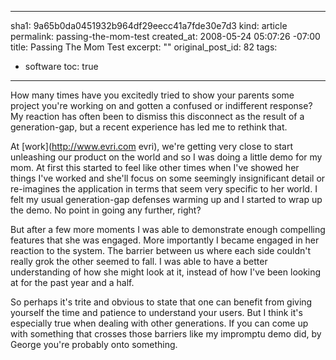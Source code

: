 ----- 
sha1: 9a65b0da0451932b964df29eecc41a7fde30e7d3
kind: article
permalink: passing-the-mom-test
created_at: 2008-05-24 05:07:26 -07:00
title: Passing The Mom Test
excerpt: ""
original_post_id: 82
tags: 
- software
toc: true
-----
How many times have you excitedly tried to show your parents some project you're working on and gotten a confused or indifferent response? My reaction has often been to dismiss this disconnect as the result of a generation-gap, but a recent experience has led me to rethink that.

At [work](http://www.evri.com evri), we're getting very close to start unleashing our product on the world and so I was doing a little demo for my mom. At first this started to feel like other times when I've showed her things I've worked and she'll focus on some seemingly insignificant detail or re-imagines the application in terms that seem very specific to her world. I felt my usual generation-gap defenses warming up and I started to wrap up the demo. No point in going any further, right?

But after a few more moments I was able to demonstrate enough compelling features that she was engaged. More importantly I became engaged in her reaction to the system. The barrier between us where each side couldn't really grok the other seemed to fall. I was able to have a better understanding of how she might look at it, instead of how I've been looking at for the past year and a half.

So perhaps it's trite and obvious to state that one can benefit from giving yourself the time and patience to understand your users. But I think it's especially true when dealing with other generations. If you can come up with something that crosses those barriers like my impromptu demo did, by George you're probably onto something.

